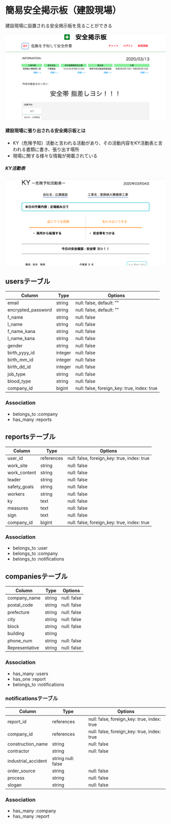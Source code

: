 #  簡易安全掲示板（建設現場）  
建設現場に設置される安全掲示板を見ることができる  
  
![keijiban](安全掲示板２.png)
  
#### 建設現場に張り出される安全掲示板とは 
- KY（危険予知）活動と言われる活動があり、その活動内容をKY活動表と言われる書類に書き、張り出す場所  
- 現場に関する様々な情報が掲載されている    
##### KY活動表 
![ky](KY活動表.png)




## usersテーブル

|Column|Type|Options|
|------|----|-------|
|email|string|null: false, default: ""|
|encrypted_password|string|null: false, default: ""|
|f_name|string|null: false|
|l_name|string|null: false|
|f_name_kana|string|null: false|
|l_name_kana|string|null: false|
|gender|string|null: false|
|birth_yyyy_id|integer|null: false|
|birth_mm_id|integer|null: false|
|birth_dd_id|integer|null: false|
|job_type|string|null: false|
|blood_type|string|null: false|
|company_id|bigint|null: false, foreign_key: true, index: true|

### Association
- belongs_to :company
- has_many :reports

## reportsテーブル

|Column|Type|Options|
|------|----|-------|
|user_id|references|null: false, foreign_key: true, index: true|     
|work_site|string|null: false|
|work_content|string|null: false|
|leader|string|null: false|
|safety_goals|string|null: false|
|workers|string|null: false|
|ky|text|null: false|
|measures|text|null: false|
|sign|text|null: false|
|company_id|bigint|null: false, foreign_key: true, index: true|

### Association
- belongs_to :user
- belongs_to :company
- belongs_to :notifications

## companiesテーブル

|Column|Type|Options|
|------|----|-------|
|company_name|string|null: false|
|postal_code|string|null: false|
|prefecture|string|null: false|
|city|string|null: false|
|block|string|null: false|
|building|string||
|phone_num|string|null: false|
|Representative|string|null: false|

### Association

- has_many :users
- has_one :report
- belongs_to :notifications

### notificationsテーブル

|Column|Type|Options|
|------|----|-------|
|report_id|references|null: false, foreign_key: true, index: true|
|company_id|references|null: false, foreign_key: true, index: true|
|construction_name|string|null: false|
|contractor|string|null: false|
|industrial_accident|string null: false|
|order_source|string|null: false|
|process|string|null: false|
|slogan|string|null: false|

### Association

- has_many :company
- has_many :report
